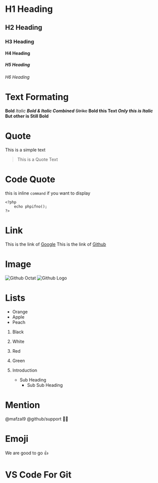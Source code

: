 # H1 Heading
## H2 Heading
### H3 Heading
#### H4 Heading
##### H5 Heading
###### H6 Heading

# Text Formating

**Bold**
*Italic*
***Bold & Italic Combined***
~~Strike~~
**Bold this Text _Only this is Italic_ But other is Still Bold**

# Quote
This is a simple text
> This is a Quote Text

# Code Quote
this is inline `command` if you want to display

```
<?php
    echo phpifno();
?>
```

# Link

This is the link of [Google](https://google.com)
This is the link of [Github](https://github.com)

# Image
![Github Octat](https://myoctocat.com/assets/images/base-octocat.svg)
![Github Logo](/image/github.bmp)


# Lists

* Orange
* Apple
* Peach

1. Black
2. White
3. Red
4. Green

1. Introduction
    * Sub Heading
        * Sub Sub Heading
        

# Mention 
@mafzal9 
@github/support :student:

# Emoji

We are good to go :+1:

# VS Code For Git
